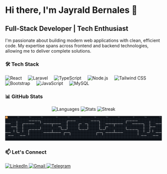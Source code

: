 # Hi there, I'm Jayrald Bernales 👋


## Full-Stack Developer | Tech Enthusiast

I'm passionate about building modern web applications with clean, efficient code. My expertise spans across frontend and backend technologies, allowing me to deliver complete solutions.

### 🛠️ Tech Stack

<div align="left" style="margin: 20px 0;">
  <img src="https://cdn.jsdelivr.net/gh/devicons/devicon/icons/react/react-original.svg" height="50" alt="React" title="React" />
  <img width="12" />
  <img src="https://cdn.jsdelivr.net/gh/devicons/devicon/icons/laravel/laravel-original.svg" height="50" alt="Laravel" title="Laravel" />
  <img width="12" />
  <img src="https://skillicons.dev/icons?i=ts" height="50" alt="TypeScript" title="TypeScript" />
  <img width="12" />
  <img src="https://cdn.jsdelivr.net/gh/devicons/devicon/icons/nodejs/nodejs-original.svg" height="50" alt="Node.js" title="Node.js" />
  <img width="12" />
  <img src="https://cdn.jsdelivr.net/gh/devicons/devicon/icons/tailwindcss/tailwindcss-original-wordmark.svg" height="50" alt="Tailwind CSS" title="Tailwind CSS" />
  <img width="12" />
  <img src="https://cdn.jsdelivr.net/gh/devicons/devicon/icons/bootstrap/bootstrap-original.svg" height="50" alt="Bootstrap" title="Bootstrap" />
  <img width="12" />
  <img src="https://cdn.jsdelivr.net/gh/devicons/devicon/icons/javascript/javascript-original.svg" height="50" alt="JavaScript" title="JavaScript" />
  <img width="12" />
  <img src="https://cdn.jsdelivr.net/gh/devicons/devicon/icons/mysql/mysql-original.svg" height="50" alt="MySQL" title="MySQL" />
</div>

### 📊 GitHub Stats

<div align="center">
  <img src="https://github-readme-stats.vercel.app/api/top-langs?username=jayraldbernales&locale=en&hide_title=false&layout=compact&card_width=320&langs_count=5&theme=dark&hide_border=false&order=2" height="150" alt="Languages" />
  <img src="https://github-readme-stats.vercel.app/api?username=jayraldbernales&hide_title=false&hide_rank=false&show_icons=true&include_all_commits=true&count_private=true&disable_animations=false&theme=dark&locale=en&hide_border=false&order=1" height="150" alt="Stats" />
  <img src="https://streak-stats.demolab.com?user=jayraldbernales&locale=en&mode=daily&theme=dark&hide_border=false&border_radius=5&order=3" height="150" alt="Streak" />
</div>

![Contribution Graph](https://raw.githubusercontent.com/jayraldbernales/jayraldbernales/output/pacman-contribution-graph-dark.svg)

### 📫 Let's Connect

<div align="left" style="margin: 20px 0;">
  <a href="https://www.linkedin.com/in/jayrald-bernales-19a8bb346/" target="_blank">
    <img src="https://img.shields.io/static/v1?message=LinkedIn&logo=linkedin&label=&color=0077B5&logoColor=white&labelColor=&style=for-the-badge" height="25" alt="LinkedIn" />
  </a>
  <a href="mailto:bernalesj28@gmail.com" target="_blank">
    <img src="https://img.shields.io/static/v1?message=Gmail&logo=gmail&label=&color=D14836&logoColor=white&labelColor=&style=for-the-badge" height="25" alt="Gmail" />
  </a>
  <a href="https://t.me/JayraldBernales" target="_blank">
    <img src="https://img.shields.io/static/v1?message=Telegram&logo=telegram&label=&color=2CA5E0&logoColor=white&labelColor=&style=for-the-badge" height="25" alt="Telegram" />
  </a>
</div>
